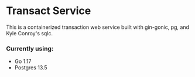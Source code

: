 # Transact Service
This is a containerized transaction web service built with gin-gonic, pg, and Kyle Conroy's sqlc.<br>
### Currently using:
- Go 1.17
- Postgres 13.5